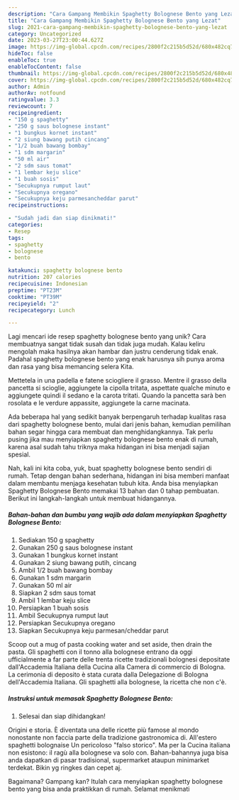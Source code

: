 ```yaml
---
description: "Cara Gampang Membikin Spaghetty Bolognese Bento yang Lezat"
title: "Cara Gampang Membikin Spaghetty Bolognese Bento yang Lezat"
slug: 2021-cara-gampang-membikin-spaghetty-bolognese-bento-yang-lezat
category: Uncategorized
date: 2023-03-27T23:00:44.627Z
image: https://img-global.cpcdn.com/recipes/2800f2c215b5d52d/680x482cq70/spaghetty-bolognese-bento-foto-resep-utama.jpg
hideToc: false
enableToc: true
enableTocContent: false
thumbnail: https://img-global.cpcdn.com/recipes/2800f2c215b5d52d/680x482cq70/spaghetty-bolognese-bento-foto-resep-utama.jpg
cover: https://img-global.cpcdn.com/recipes/2800f2c215b5d52d/680x482cq70/spaghetty-bolognese-bento-foto-resep-utama.jpg
author: Admin
authorAv: notfound
ratingvalue: 3.3
reviewcount: 7
recipeingredient:
- "150 g spaghetty"
- "250 g saus bolognese instant"
- "1 bungkus kornet instant"
- "2 siung bawang putih cincang"
- "1/2 buah bawang bombay"
- "1 sdm margarin"
- "50 ml air"
- "2 sdm saus tomat"
- "1 lembar keju slice"
- "1 buah sosis"
- "Secukupnya rumput laut"
- "Secukupnya oregano"
- "Secukupnya keju parmesancheddar parut"
recipeinstructions:

- "Sudah jadi dan siap dinikmati!"
categories:
- Resep
tags:
- spaghetty
- bolognese
- bento

katakunci: spaghetty bolognese bento 
nutrition: 207 calories
recipecuisine: Indonesian
preptime: "PT23M"
cooktime: "PT39M"
recipeyield: "2"
recipecategory: Lunch

---
```





Lagi mencari ide resep spaghetty bolognese bento yang unik? Cara membuatnya sangat tidak susah dan tidak juga mudah. Kalau keliru mengolah maka hasilnya akan hambar dan justru cenderung tidak enak. Padahal spaghetty bolognese bento yang enak harusnya sih punya aroma dan rasa yang bisa memancing selera Kita.





Mettetela in una padella e fatene sciogliere il grasso. Mentre il grasso della pancetta si scioglie, aggiungete la cipolla tritata, aspettate qualche minuto e aggiungete quindi il sedano e la carota tritati. Quando la pancetta sarà ben rosolata e le verdure appassite, aggiungete la carne macinata.

Ada beberapa hal yang sedikit banyak berpengaruh terhadap kualitas rasa dari spaghetty bolognese bento, mulai dari jenis bahan, kemudian pemilihan bahan segar hingga cara membuat dan menghidangkannya. Tak perlu pusing jika mau menyiapkan spaghetty bolognese bento enak di rumah, karena asal sudah tahu triknya maka hidangan ini bisa menjadi sajian spesial.






Nah, kali ini kita coba, yuk, buat spaghetty bolognese bento sendiri di rumah. Tetap dengan bahan sederhana, hidangan ini bisa memberi manfaat dalam membantu menjaga kesehatan tubuh kita. Anda bisa menyiapkan Spaghetty Bolognese Bento memakai 13 bahan dan 0 tahap pembuatan. Berikut ini langkah-langkah untuk membuat hidangannya.

<!--inarticleads1-->

##### Bahan-bahan dan bumbu yang wajib ada dalam menyiapkan Spaghetty Bolognese Bento:

1. Sediakan 150 g spaghetty
1. Gunakan 250 g saus bolognese instant
1. Gunakan 1 bungkus kornet instant
1. Gunakan 2 siung bawang putih, cincang
1. Ambil 1/2 buah bawang bombay
1. Gunakan 1 sdm margarin
1. Gunakan 50 ml air
1. Siapkan 2 sdm saus tomat
1. Ambil 1 lembar keju slice
1. Persiapkan 1 buah sosis
1. Ambil Secukupnya rumput laut
1. Persiapkan Secukupnya oregano
1. Siapkan Secukupnya keju parmesan/cheddar parut


Scoop out a mug of pasta cooking water and set aside, then drain the pasta. Gli spaghetti con il tonno alla bolognese entrano da oggi ufficialmente a far parte delle trenta ricette tradizionali bolognesi depositate dall&#39;Accademia Italiana della Cucina alla Camera di commercio di Bologna. La cerimonia di deposito è stata curata dalla Delegazione di Bologna dell&#39;Accademia Italiana. Gli spaghetti alla bolognese, la ricetta che non c&#39;è. 

<!--inarticleads2-->

##### Instruksi untuk memasak Spaghetty Bolognese Bento:


1. Selesai dan siap dihidangkan!

Origini e storia. È diventata una delle ricette più famose al mondo nonostante non faccia parte della tradizione gastronomica di. All&#39;estero spaghetti bolognaise Un pericoloso &#34;falso storico&#34;. Ma per la Cucina italiana non esistono: il ragù alla bolognese va solo con. Bahan-bahannya juga bisa anda dapatkan di pasar tradisional, supermarket ataupun minimarket terdekat. Bikin yg ringkes dan cepet aj. 

Bagaimana? Gampang kan? Itulah cara menyiapkan spaghetty bolognese bento yang bisa anda praktikkan di rumah. Selamat menikmati
